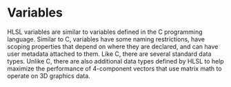 # Variables

HLSL variables are similar to variables defined in the C programming language. Similar to C, variables have some naming restrictions, have scoping properties that depend on where they are declared, and can have user metadata attached to them. Like C, there are several standard data types. Unlike C, there are also additional data types defined by HLSL to help maximize the performance of 4-component vectors that use matrix math to operate on 3D graphics data.